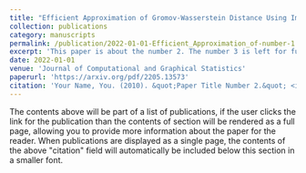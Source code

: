 ```yaml
---
title: "Efficient Approximation of Gromov-Wasserstein Distance Using Importance Sparsification"
collection: publications
category: manuscripts
permalink: /publication/2022-01-01-Efficient_Approximation_of-number-1
excerpt: 'This paper is about the number 2. The number 3 is left for future work.'
date: 2022-01-01
venue: 'Journal of Computational and Graphical Statistics'
paperurl: 'https://arxiv.org/pdf/2205.13573'
citation: 'Your Name, You. (2010). &quot;Paper Title Number 2.&quot; <i>Journal 1</i>. 1(2).'
---
```


The contents above will be part of a list of publications, if the user clicks the link for the publication than the contents of section will be rendered as a full page, allowing you to provide more information about the paper for the reader. When publications are displayed as a single page, the contents of the above "citation" field will automatically be included below this section in a smaller font.